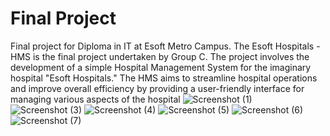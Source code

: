 # Final Project
Final project for Diploma in IT at Esoft Metro Campus.
The Esoft Hospitals - HMS is the final project undertaken by Group C. The project involves the 
development of a simple Hospital Management System for the imaginary hospital "Esoft 
Hospitals." The HMS aims to streamline hospital operations and improve overall efficiency by 
providing a user-friendly interface for managing various aspects of the hospital
![Screenshot (1)](https://github.com/dilum-20/esoftProjectFinal/assets/73755990/7a94f424-3397-4a2a-bdc9-9e65188b8b42)
![Screenshot (3)](https://github.com/dilum-20/esoftProjectFinal/assets/73755990/381e7dab-5fc5-4c7a-a841-ab5b9b82d121)
![Screenshot (4)](https://github.com/dilum-20/esoftProjectFinal/assets/73755990/d16be0f0-cff9-4e50-92a2-fe14c2df7088)
![Screenshot (5)](https://github.com/dilum-20/esoftProjectFinal/assets/73755990/fef56fb1-3d08-4238-846a-776158b97601)
![Screenshot (6)](https://github.com/dilum-20/esoftProjectFinal/assets/73755990/6167b5c1-efe8-4a9a-a6e9-0cb990ee2dfc)
![Screenshot (7)](https://github.com/dilum-20/esoftProjectFinal/assets/73755990/d8da4854-14d3-4ef1-94c2-c079a23cdd9a)
